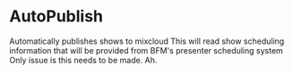 # AutoPublish
Automatically publishes shows to mixcloud
This will read show scheduling information that will be provided from BFM's presenter scheduling system
Only issue is this needs to be made. Ah.
